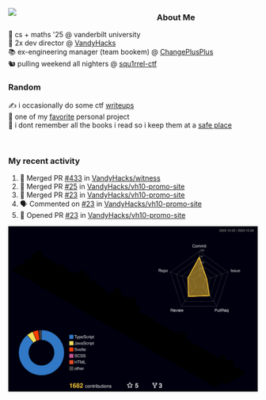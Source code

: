 <!-- 
Hey what are you doing here? 
I admire your curiosity tho
Shoot me an email (zinean00 at gmail dot com)
Let's connect! 
-->

<p float="left">
  <img src='https://imgur.com/nGM66Ev.png' width='300' align="left">
  <p>
    
  <h3>About Me</h3>
  🏫 cs + maths '25 @ vanderbilt university <br>
  🌊 2x dev director @ <a href="https://github.com/vandyhacks">VandyHacks</a> <br>
  📚 ex-engineering manager (team bookem) @ <a href="https://github.com/changeplusplusvandy">ChangePlusPlus<a> <br>
  🐿 pulling weekend all nighters @ <a href="https://github.com/squ1rrel-ctf">squ1rrel-ctf</a> <br>
  
  <h3>Random</h3>
  ✍️ i occasionally do some ctf <a href="https://squ1rrel.dev/author/zineanteoh">writeups</a> <br>
  📱 one of my <a href="https://github.com/zineanteoh/vinkybox-app">favorite</a> personal project<br>
  📖 i dont remember all the books i read so i keep them at a <a href="https://www.goodreads.com/user/show/80901669-zi">safe place</a>
  </p>
  
</p>

<br>
<!-- <i>generated by <a href="https://labs.openai.com/s/0hW1r6PFYo3Zh0a7UoxK2AMp" target="_blank">dall-e 2</a></i> -->

<h3>My recent activity</h3>

<!--START_SECTION:activity-->
1. 🎉 Merged PR [#433](https://github.com/VandyHacks/witness/pull/433) in [VandyHacks/witness](https://github.com/VandyHacks/witness)
2. 🎉 Merged PR [#25](https://github.com/VandyHacks/vh10-promo-site/pull/25) in [VandyHacks/vh10-promo-site](https://github.com/VandyHacks/vh10-promo-site)
3. 🎉 Merged PR [#23](https://github.com/VandyHacks/vh10-promo-site/pull/23) in [VandyHacks/vh10-promo-site](https://github.com/VandyHacks/vh10-promo-site)
4. 🗣 Commented on [#23](https://github.com/VandyHacks/vh10-promo-site/pull/23#issuecomment-1776388551) in [VandyHacks/vh10-promo-site](https://github.com/VandyHacks/vh10-promo-site)
5. 💪 Opened PR [#23](https://github.com/VandyHacks/vh10-promo-site/pull/23) in [VandyHacks/vh10-promo-site](https://github.com/VandyHacks/vh10-promo-site)
<!--END_SECTION:activity-->

![](./profile-3d-contrib/profile-night-rainbow.svg)
